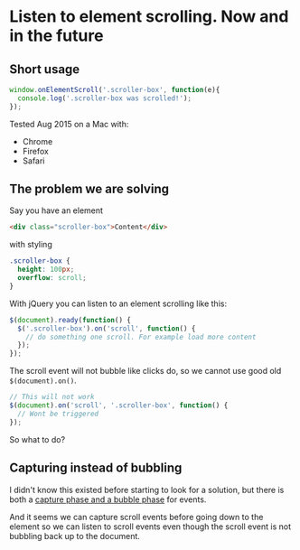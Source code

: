 # Listen to element scrolling. Now and in the future

## Short usage

```js
window.onElementScroll('.scroller-box', function(e){
  console.log('.scroller-box was scrolled!');
});
```

Tested Aug 2015 on a Mac with:

- Chrome
- Firefox
- Safari

## The problem we are solving

Say you have an element
```html
<div class="scroller-box">Content</div>
```
with styling
```css
.scroller-box {
  height: 100px;
  overflow: scroll;
}
```

With jQuery you can listen to an element scrolling like this:

```js
$(document).ready(function() {
  $('.scroller-box').on('scroll', function() {
    // do something one scroll. For example load more content
  });
});
```

The scroll event will not bubble like clicks do, so we cannot use good old
`$(document).on()`.
```js
// This will not work
$(document).on('scroll', '.scroller-box', function() {
  // Wont be triggered
});
```

So what to do?

## Capturing instead of bubbling

I didn't know this existed before starting to look for a solution, but there is
both a [capture phase and a bubble phase](http://www.quirksmode.org/js/events_order.html) for events.

And it seems we can capture scroll events before going down to the element so we
can listen to scroll events even though the scroll event is not bubbling back
up to the document.
